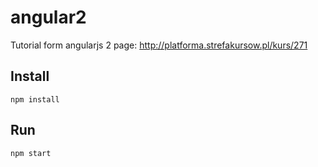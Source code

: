 # angular2

Tutorial form angularjs 2 page: http://platforma.strefakursow.pl/kurs/271

## Install

``npm install``

## Run

``npm start``